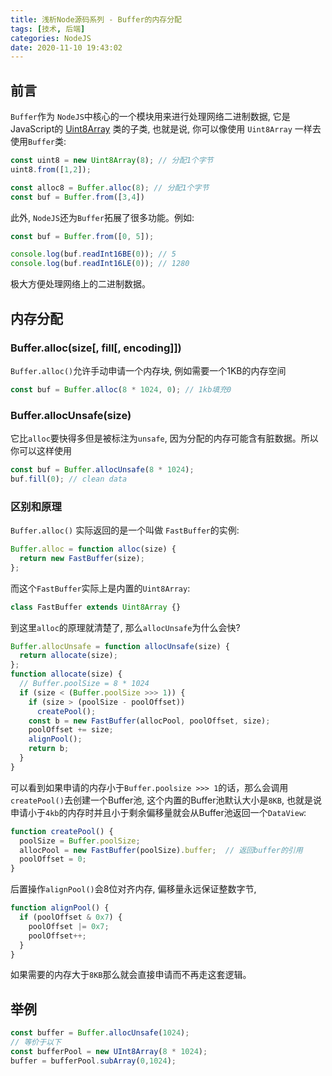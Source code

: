 ```yaml
---
title: 浅析Node源码系列 - Buffer的内存分配
tags: [技术, 后端]
categories: NodeJS
date: 2020-11-10 19:43:02
---
```


## 前言
  `Buffer`作为 `NodeJS`中核心的一个模块用来进行处理网络二进制数据, 它是JavaScript的 [Uint8Array](https://developer.mozilla.org/en-US/docs/Web/JavaScript/Reference/Global_Objects/Uint8Array) 类的子类, 也就是说, 你可以像使用 `Uint8Array` 一样去使用`Buffer`类:
  ```js
  const uint8 = new Uint8Array(8); // 分配1个字节
  uint8.from([1,2]);

  const alloc8 = Buffer.alloc(8); // 分配1个字节
  const buf = Buffer.from([3,4])
  ```
  此外, `NodeJS`还为`Buffer`拓展了很多功能。例如:

  ```js
  const buf = Buffer.from([0, 5]);

  console.log(buf.readInt16BE(0)); // 5
  console.log(buf.readInt16LE(0)); // 1280
  ```
  极大方便处理网络上的二进制数据。
## 内存分配
### Buffer.alloc(size[, fill[, encoding]])
  `Buffer.alloc()`允许手动申请一个内存块, 例如需要一个1KB的内存空间
  ```js
  const buf = Buffer.alloc(8 * 1024, 0); // 1kb填充0
  ```
### Buffer.allocUnsafe(size)
  它比`alloc`要快得多但是被标注为`unsafe`, 因为分配的内存可能含有脏数据。所以你可以这样使用
  ```js
  const buf = Buffer.allocUnsafe(8 * 1024);
  buf.fill(0); // clean data
  ```
### 区别和原理
  `Buffer.alloc()` 实际返回的是一个叫做 `FastBuffer`的实例:
  ```js
  Buffer.alloc = function alloc(size) {
    return new FastBuffer(size);
  };
  ```
  而这个`FastBuffer`实际上是内置的`Uint8Array`:

  ```js
  class FastBuffer extends Uint8Array {}
  ```
  到这里`alloc`的原理就清楚了, 那么`allocUnsafe`为什么会快? 
  ```js
  Buffer.allocUnsafe = function allocUnsafe(size) {
    return allocate(size);
  };
  function allocate(size) {
    // Buffer.poolSize = 8 * 1024  
    if (size < (Buffer.poolSize >>> 1)) {
      if (size > (poolSize - poolOffset))
        createPool();
      const b = new FastBuffer(allocPool, poolOffset, size);
      poolOffset += size;
      alignPool();
      return b;
    }
  }
  ```
  可以看到如果申请的内存小于`Buffer.poolsize >>> 1`的话，那么会调用`createPool()`去创建一个Buffer池, 这个内置的Buffer池默认大小是`8KB`, 也就是说申请小于`4kb`的内存时并且小于剩余偏移量就会从Buffer池返回一个`DataView`:

  ```js
  function createPool() {
    poolSize = Buffer.poolSize;
    allocPool = new FastBuffer(poolSize).buffer;  // 返回buffer的引用
    poolOffset = 0;
  }
  ```
  后置操作`alignPool()`会8位对齐内存, 偏移量永远保证整数字节,
  ```js
  function alignPool() {
    if (poolOffset & 0x7) {
      poolOffset |= 0x7;
      poolOffset++;
    }
  }
  ```
  如果需要的内存大于`8KB`那么就会直接申请而不再走这套逻辑。
## 举例
  ```js
  const buffer = Buffer.allocUnsafe(1024);
  // 等价于以下
  const bufferPool = new UInt8Array(8 * 1024);
  buffer = bufferPool.subArray(0,1024);
  ```
